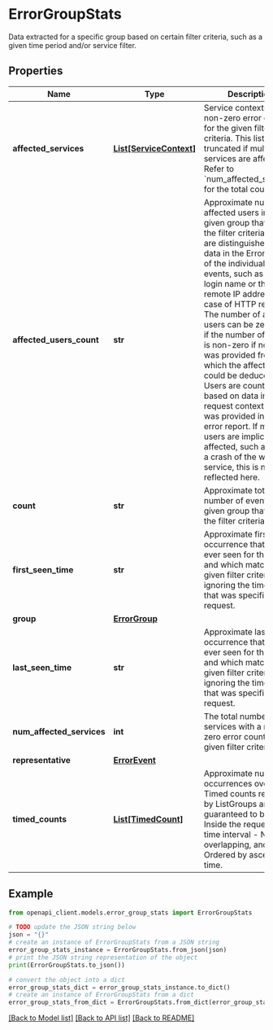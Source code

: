 # ErrorGroupStats

Data extracted for a specific group based on certain filter criteria, such as a given time period and/or service filter.

## Properties

Name | Type | Description | Notes
------------ | ------------- | ------------- | -------------
**affected_services** | [**List[ServiceContext]**](ServiceContext.md) | Service contexts with a non-zero error count for the given filter criteria. This list can be truncated if multiple services are affected. Refer to &#x60;num_affected_services&#x60; for the total count. | [optional] 
**affected_users_count** | **str** | Approximate number of affected users in the given group that match the filter criteria. Users are distinguished by data in the ErrorContext of the individual error events, such as their login name or their remote IP address in case of HTTP requests. The number of affected users can be zero even if the number of errors is non-zero if no data was provided from which the affected user could be deduced. Users are counted based on data in the request context that was provided in the error report. If more users are implicitly affected, such as due to a crash of the whole service, this is not reflected here. | [optional] 
**count** | **str** | Approximate total number of events in the given group that match the filter criteria. | [optional] 
**first_seen_time** | **str** | Approximate first occurrence that was ever seen for this group and which matches the given filter criteria, ignoring the time_range that was specified in the request. | [optional] 
**group** | [**ErrorGroup**](ErrorGroup.md) |  | [optional] 
**last_seen_time** | **str** | Approximate last occurrence that was ever seen for this group and which matches the given filter criteria, ignoring the time_range that was specified in the request. | [optional] 
**num_affected_services** | **int** | The total number of services with a non-zero error count for the given filter criteria. | [optional] 
**representative** | [**ErrorEvent**](ErrorEvent.md) |  | [optional] 
**timed_counts** | [**List[TimedCount]**](TimedCount.md) | Approximate number of occurrences over time. Timed counts returned by ListGroups are guaranteed to be: - Inside the requested time interval - Non-overlapping, and - Ordered by ascending time. | [optional] 

## Example

```python
from openapi_client.models.error_group_stats import ErrorGroupStats

# TODO update the JSON string below
json = "{}"
# create an instance of ErrorGroupStats from a JSON string
error_group_stats_instance = ErrorGroupStats.from_json(json)
# print the JSON string representation of the object
print(ErrorGroupStats.to_json())

# convert the object into a dict
error_group_stats_dict = error_group_stats_instance.to_dict()
# create an instance of ErrorGroupStats from a dict
error_group_stats_from_dict = ErrorGroupStats.from_dict(error_group_stats_dict)
```
[[Back to Model list]](../README.md#documentation-for-models) [[Back to API list]](../README.md#documentation-for-api-endpoints) [[Back to README]](../README.md)


